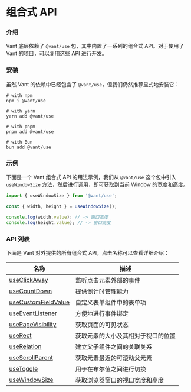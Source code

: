 # 组合式 API

### 介绍

Vant 底层依赖了 `@vant/use` 包，其中内置了一系列的组合式 API。对于使用了 Vant 的项目，可以复用这些 API 进行开发。

### 安装

虽然 Vant 的依赖中已经包含了 `@vant/use`，但我们仍然推荐显式地安装它：

```shell
# with npm
npm i @vant/use

# with yarn
yarn add @vant/use

# with pnpm
pnpm add @vant/use

# with Bun
bun add @vant/use
```

### 示例

下面是一个 Vant 组合式 API 的用法示例，我们从 `@vant/use` 这个包中引入 `useWindowSize` 方法，然后进行调用，即可获取到当前 Window 的宽度和高度。

```js
import { useWindowSize } from '@vant/use';

const { width, height } = useWindowSize();

console.log(width.value); // -> 窗口宽度
console.log(height.value); // -> 窗口高度
```

### API 列表

下面是 Vant 对外提供的所有组合式 API，点击名称可以查看详细介绍：

| 名称 | 描述 |
| --- | --- |
| [useClickAway](#/zh-CN/use-click-away) | 监听点击元素外部的事件 |
| [useCountDown](#/zh-CN/use-count-down) | 提供倒计时管理能力 |
| [useCustomFieldValue](#/zh-CN/use-custom-field-value) | 自定义表单组件中的表单项 |
| [useEventListener](#/zh-CN/use-event-listener) | 方便地进行事件绑定 |
| [usePageVisibility](#/zh-CN/use-page-visibility) | 获取页面的可见状态 |
| [useRect](#/zh-CN/use-rect) | 获取元素的大小及其相对于视口的位置 |
| [useRelation](#/zh-CN/use-relation) | 建立父子组件之间的关联关系 |
| [useScrollParent](#/zh-CN/use-scroll-parent) | 获取元素最近的可滚动父元素 |
| [useToggle](#/zh-CN/use-toggle) | 用于在布尔值之间进行切换 |
| [useWindowSize](#/zh-CN/use-window-size) | 获取浏览器窗口的视口宽度和高度 |
